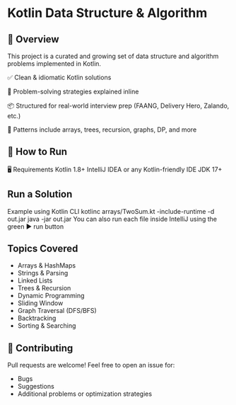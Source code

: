 # Kotlin Data Structure & Algorithm
## 🚀 Overview
This project is a curated and growing set of data structure and algorithm problems implemented in Kotlin.

✅ Clean & idiomatic Kotlin solutions

🧠 Problem-solving strategies explained inline

📦 Structured for real-world interview prep (FAANG, Delivery Hero, Zalando, etc.)

🔁 Patterns include arrays, trees, recursion, graphs, DP, and more

## 🔧 How to Run
🖥️ Requirements
Kotlin 1.8+
IntelliJ IDEA or any Kotlin-friendly IDE
JDK 17+

## Run a Solution
Example using Kotlin CLI
kotlinc arrays/TwoSum.kt -include-runtime -d out.jar
java -jar out.jar
You can also run each file inside IntelliJ using the green ▶️ run button

## Topics Covered
- Arrays & HashMaps
- Strings & Parsing
- Linked Lists
- Trees & Recursion
- Dynamic Programming
- Sliding Window
- Graph Traversal (DFS/BFS)
- Backtracking
- Sorting & Searching

## 🙌 Contributing
Pull requests are welcome! Feel free to open an issue for:
- Bugs
- Suggestions
- Additional problems or optimization strategies
